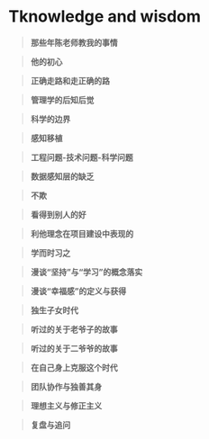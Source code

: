 # Tknowledge and wisdom

> **那些年陈老师教我的事情**

> **他的初心**

> **正确走路和走正确的路**

> **管理学的后知后觉**

> **科学的边界**

> **感知移植**

> **工程问题-技术问题-科学问题**

> **数据感知层的缺乏**

> **不欺**

> **看得到别人的好**

> **利他理念在项目建设中表现的**

> **学而时习之**

> **漫谈“坚持”与“学习”的概念落实**

> **漫谈“幸福感”的定义与获得**

> **独生子女时代**

> **听过的关于老爷子的故事**

> **听过的关于二爷爷的故事**

> **在自己身上克服这个时代**

> **团队协作与独善其身**

> **理想主义与修正主义**

> **复盘与追问**
